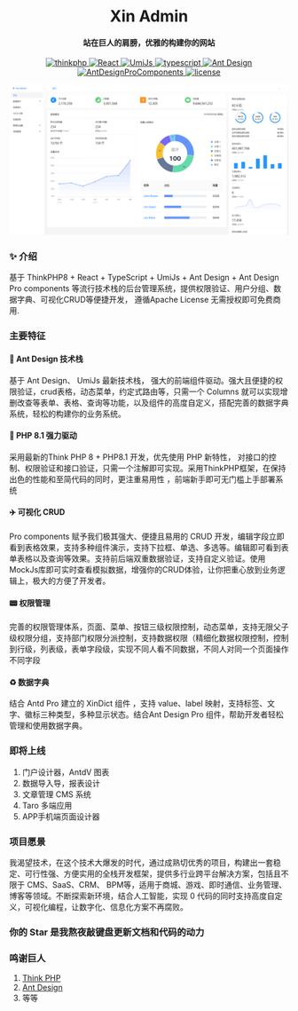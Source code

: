 
<h1 align="center">Xin Admin</h1>
<h4 align="center">站在巨人的肩膀，优雅的构建你的网站</h4>
<p align="center">
    <a href="https://www.thinkphp.cn/" target="_blank">
        <img src="https://img.shields.io/badge/ThinkPHP-%3E8.0-brightgreen" alt="thinkphp">
    </a>
    <a href="https://react.dev/" target="_blank">
        <img src="https://img.shields.io/badge/React-%3E18.1-brightgreen" alt="React">
    </a>
    <a href="https://umijs.org/" target="_blank">
        <img src="https://img.shields.io/badge/UmiJs-%3E4.0-brightgreen" alt="UmiJs">
    </a>
    <a href="https://www.tslang.cn/" target="_blank">
        <img src="https://img.shields.io/badge/TypeScript-%3E5.1-brightgreen" alt="typescript">
    </a>
    <a href="https://ant.design/" target="_blank">
        <img src="https://img.shields.io/badge/AntDesign-%3E5.7-brightgreen" alt="Ant Design">
    </a>
    <a href="https://procomponents.ant.design/" target="_blank">
        <img src="https://img.shields.io/badge/AntDesignProComponents-%3E2.6.8-brightgreen" alt="AntDesignProComponents">
    </a>
    <a href="https://gitee.com/wonderful-code/buildadmin/blob/master/LICENSE" target="_blank">
        <img src="https://img.shields.io/badge/Apache2.0-license-brightgreen" alt="license">
    </a>
</p>

<img src="./demo.png"/>

### ✨ 介绍
基于 ThinkPHP8 + React + TypeScript + UmiJs + Ant Design + Ant Design Pro components 等流行技术栈的后台管理系统，提供权限验证、用户分组、数据字典、可视化CRUD等便捷开发，
遵循Apache License 无需授权即可免费商用.

### 主要特征

#### 🎈 Ant Design 技术栈
基于 Ant Design、 UmiJs 最新技术栈， 强大的前端组件驱动。强大且便捷的权限验证，crud表格，动态菜单，约定式路由等，只需一个 Columns 就可以实现增删改查等表单、表格、查询等功能，以及组件的高度自定义，搭配完善的数据字典系统，轻松的构建你的业务系统。

#### 🎉 PHP 8.1 强力驱动
采用最新的Think PHP 8 + PHP8.1 开发，优先使用 PHP 新特性， 对接口的控制、权限验证和接口验证，只需一个注解即可实现。采用ThinkPHP框架，在保持出色的性能和至简代码的同时，更注重易用性 ，前端新手即可无门槛上手部署系统

#### ✈️ 可视化 CRUD
Pro components 赋予我们极其强大、便捷且易用的 CRUD 开发，编辑字段立即看到表格效果，支持多种组件演示，支持下拉框、单选、多选等。编辑即可看到表单表格以及查询等效果。支持前后端双重数据验证，支持自定义验证。使用MockJs库即可实时查看模拟数据，增强你的CRUD体验，让你把重心放到业务逻辑上，极大的方便了开发者。

#### 📟 权限管理
完善的权限管理体系，页面、菜单、按钮三级权限控制，动态菜单，支持无限父子级权限分组，支持部门权限分派控制，支持数据权限（精细化数据权限控制，控制到行级，列表级，表单字段级，实现不同人看不同数据，不同人对同一个页面操作不同字段

#### ♻️ 数据字典
结合 Antd Pro 建立的 XinDict 组件 ，支持 value、label 映射，支持标签、文字、徽标三种类型，多种显示状态。结合Ant Design Pro 组件，帮助开发者轻松管理和使用数据字典。


### 即将上线
1. 门户设计器，AntdV 图表
2. 数据导入导，报表设计
3. 文章管理 CMS 系统
4. Taro 多端应用
5. APP手机端页面设计器

### 项目愿景
我渴望技术，在这个技术大爆发的时代，通过成熟切优秀的项目，构建出一套稳定、可行性强、方便实用的全栈开发框架，提供多行业跨平台解决方案，包括且不限于 CMS、SaaS、CRM、
BPM等，适用于商城、游戏、即时通信、业务管理、博客等领域。不断探索新环境，结合人工智能，实现 0 代码的同时支持高度自定义，可视化编程，让数字化、信息化方案不再腐败。

### 你的 Star 是我熬夜敲键盘更新文档和代码的动力


### 鸣谢巨人

1.  [Think PHP](https://www.thinkphp.cn/)
2.  [Ant Design](https://ant-design.antgroup.com/index-cn)
3.  等等